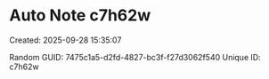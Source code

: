 ﻿# Auto Note c7h62w
Created: 2025-09-28 15:35:07

Random GUID: 7475c1a5-d2fd-4827-bc3f-f27d3062f540
Unique ID: c7h62w
